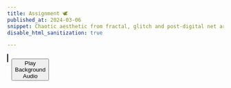 ```yaml
---
title: Assignment 🕊
published_at: 2024-03-06
snippet: Chaotic aesthetic from fractal, glitch and post-digital net art
disable_html_sanitization: true

---
```


<!-- Audio sound -->
<audio id="backgroundMusic" loop>
	<source src="code.mp3" type="23/code.mp3">
    Your browser does not support the audio element.
</audio>
<!-- Canvas and Audio Button -->
<div style="position: relative; display: inline-block;">
	<canvas id="c2_example" width="300" height="300" style="border: 1px solid black;"></canvas>
	<button id="playButton" style="position: absolute; top: 10px; left: 10px;">Play Background Audio</button>
</div>
<!-- Include c2.js library files -->
<script src="/script/c2.min.js"></script>
<script src="/script/c2.js"></script>
<script>
// Set up c2 renderer
cnv = document.getElementById('c2_example')
const renderer = new c2.Renderer(cnv)
resize()
renderer.background ('#cccccc')
let random = new c2.Random ()
// Play background audio
var audio = document.getElementById('backgroundMusic');
var playButton = document.getElementById('playButton');
// Setting button style properties
playButton.style.display = 'inline-block'; // Makes the button only as wide as necessary
playButton.style.padding = '8px 16px'; // Adds some padding around the text
playButton.style.fontSize = '16px'; // Adjust the font size as needed
playButton.style.cursor = 'pointer'; // Shows a pointer cursor on hover
playButton.addEventListener('click', function() {
	audio.play();
});
// Cell class
class Agent extends c2.Cell{
	constructor(x, y, vx, vy) {
		x = x !== undefined ? x : random.next(renderer.width);				// x-position of the cell
		y = y !== undefined ? y : random.next(renderer.height);				// y-position of the cell
		let r = random.next(renderer.width / 80, renderer.width / 30);		// radius of the cell
		super(x, y, r);
		this.vx = vx !== undefined ? vx : random.next(-2, 2);		// x-velocity
		this.vy = vy !== undefined ? vy : random.next(-2, 2);		// y-velocity
		this.color = c2.Color.hsl(random.next(0, 360), random.next(0, 100), random.next(0, 100));		// cell's colour
	}
	// Get x-position of the cell
	getX() {
		return this.p.x;
	}
	// Get y-position of the cell
	getY() {
		return this.p.y;
	}
	// Update a cell's velocities and change its direction when it hits a wall
	update(){
		this.p.x += this.vx;		// Update new x-position based on the old x-position and x-velocity
		this.p.y += this.vy;		// Update new y-position based on the old y-position and y-velocity
		let is_collision = 0;		// Flag for collision (to handle the generation of fractal smoothly)
		if (this.p.x < 0) {			// If the cell hits the left wall
			this.p.x = 0;
			this.vx *= -1;
			is_collision = 1;
		} else if (this.p.x > renderer.width) {		// If the cell hits the right wall
			this.p.x = renderer.width;
			this.vx *= -1;
			is_collision = 3;
		}
		if (this.p.y < 0) {			// If the cell hits the top wall
			this.p.y = 0;
			this.vy *= -1;
			is_collision = 2;
		} else if (this.p.y > renderer.height) {	// If the cell hits the bottom wall
			this.p.y = renderer.height;
			this.vy *= -1;
			is_collision = 4;
		}
		return is_collision
	}
	// Draw the cell
	display(){
		if (this.state != 2) {
			// Draw fractal circles for each cell
			this.drawFractal(this.p.x, this.p.y, this.r);
		}
	}
	// Recursive function to draw fractal shapes based on the cell's position
	drawFractal(x, y, radius, depth = 3) {
		// Base case: stop recursion if the depth is zero or radius is too small
		if (depth === 0 || radius < 2) return;
		// Set the styling for the fractal circles
		renderer.stroke('#333');
		renderer.lineWidth(1);
		renderer.fill(this.color);
		// Draw the circle at the current position with the current radius
		renderer.circle(x, y, radius);
		// Calculate the new radius for the smaller circles
		let newRadius = radius * 0.6;
		// Recursively draw smaller circles to the East
		this.drawFractal(x + radius, y, newRadius, depth - 1);
		// Recursively draw smaller circles to the West
		this.drawFractal(x - radius, y, newRadius, depth - 1);
		// Recursively draw smaller circles to the North
		this.drawFractal(x, y + radius, newRadius, depth - 1);
		// Recursively draw smaller circles to the South
		this.drawFractal(x, y - radius, newRadius, depth - 1);
	}
}
// Array to hold the cells
let agents = new Array(1);
agents[0] = new Agent();		// Initialise the first cell
// Variables for glitch
let img_data					// URL data of the current canvas
let is_glitching = false		// Flag to switch between glitch and not glitch
let glitch_img = false			// URL data with some chunks removed
let count = 0 					// Frame number count
renderer.draw(async () => {
	let voronoi = new c2.LimitedVoronoi();
	voronoi.compute(agents);
	for (let i = 0; i < agents.length; i++) {
		agents[i].display();							// Display agent_i
		let is_collision = agents[i].update();			// Update agent_i's velocities and check for collisions
		if (is_collision && agents.length < 80) {		// If collided, add a new agent
			let x = agents[i].getX();
			let y = agents[i].getY();
			if (is_collision == 1){						// If collided on the left wall
				vx = random.next(0, 2)
				vy = random.next(-2, 2)
			}
			else if (is_collision == 3){				// If collided on the right wall
				vx = random.next(-2, 0)
				vy = random.next(-2, 2)
			}
			else if (is_collision == 2){				// If collided on the top wall
				vx = random.next(-2, 2)
				vy = random.next(0, 2)
			}
			else if (is_collision == 4){				// If collided on the bottom wall
				vx = random.next(-2, 2)
				vy = random.next(-2, 0)
			}
			let agent = new Agent(x, y, vx, vy);		// Create the new agent
			agents.push(agent);							// Add the agent to the array
		}
	}
	// Increase frame count
	count += 1
	// Add glitch every 1000 frames
	if (count % 1000 == 0){
		img_data = await renderer.canvas.toDataURL("image/jpeg")
		add_glitch()
	}
	// Set is_glitching
	const prob = is_glitching ? 0.05 : 0.02		// Threshold for toggling is_glitching
	if (Math.random () < prob) {				
		is_glitching = !is_glitching			// Toggle is_glitching if random < threshold
	}
	// Apply glitch
	if (is_glitching && glitch_img) draw(glitch_img)
})
// Draw an image
const draw = i => renderer.context.drawImage (i, 0, 0, cnv.width, cnv.height)
// Add glitch
const add_glitch = () => {
	const i = new Image()
	i.onload = () => {
		glitch_img = i
	}
	i.src = glitchify(img_data, 96, 6)		// Get the current URL image data and apply glitch on it
}
// Generate random integer
const rand_int = max => Math.floor (Math.random () * max)
// Glitchify
const glitchify = (data, chunk_max, repeats) => {
	const chunk_size = rand_int (chunk_max / 4) * 4 								// Random chunk size to remove
	const i = rand_int (data.length - 24 - chunk_size) + 24 						// Beginning index of the chunk to be removed
	const front = data.slice (0, i)													// Before the chunk
	const back = data.slice (i + chunk_size, data.length)							// After the chunk
	const result = front + back 													// Remove the chunk and concatenate the "before" and "after" parts
	return repeats == 0 ? result : glitchify (result, chunk_max, repeats - 1)		
}
// Style to fit the canvas to the viewport
window.addEventListener('resize', resize);
function resize() {
	renderer.size(window.innerWidth, window.innerHeight);
	document.documentElement.style.margin = '0';
	document.documentElement.style.padding = '0';
	document.documentElement.style.overflow = 'hidden';
	document.documentElement.style.height = '100%';
	document.body.style.margin = '0';
	document.body.style.padding = '0';
	document.body.style.overflow = 'hidden';
	document.body.style.height = '100%';
}
</script>
